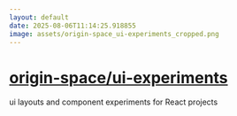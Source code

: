 ```yaml
---
layout: default
date: 2025-08-06T11:14:25.918855
image: assets/origin-space_ui-experiments_cropped.png
---
```


# [origin-space/ui-experiments](https://github.com/origin-space/ui-experiments)

ui layouts and component experiments for React projects
